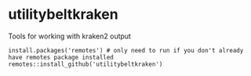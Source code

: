 # utilitybeltkraken
Tools for working with kraken2 output

```
install.packages('remotes') # only need to run if you don't already have remotes package installed
remotes::install_github('utilitybeltkraken')
```
